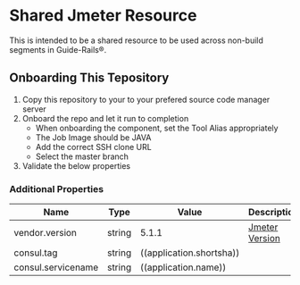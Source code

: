 # Shared Jmeter Resource

This is intended to be a shared resource to be used across non-build segments in Guide-Rails&#174;.

## Onboarding This Tepository

1. Copy this repository to your to your prefered source code manager server
2. Onboard the repo and let it run to completion
	- When onboarding the component, set the Tool Alias appropriately
	- The Job Image should be JAVA
	- Add the correct SSH clone URL
	- Select the master branch
3. Validate the below properties

### Additional Properties

| Name | Type | Value | Description |
| ---- | ---- | ----- | ----------- |
| vendor.version | string | 5.1.1 | [Jmeter Version](https://jmeter.apache.org/download_jmeter.cgi) |
| consul.tag | string | ((application.shortsha)) | |
| consul.servicename | string | ((application.name)) | |
